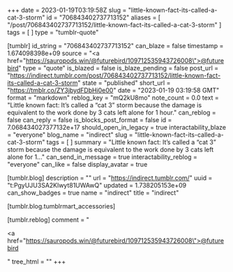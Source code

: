 +++
date = 2023-01-19T03:19:58Z
slug = "little-known-fact-its-called-a-cat-3-storm"
id = "706843402737713152"
aliases = [ "/post/706843402737713152/little-known-fact-its-called-a-cat-3-storm" ]
tags = [ ]
type = "tumblr-quote"

[tumblr]
id_string = "706843402737713152"
can_blaze = false
timestamp = 1.674098398e+09
source = "<a href=\"https://sauropods.win/@futurebird/109712535943726008\">@futurebird</a>"
type = "quote"
is_blazed = false
is_blaze_pending = false
post_url = "https://indirect.tumblr.com/post/706843402737713152/little-known-fact-its-called-a-cat-3-storm"
state = "published"
short_url = "https://tmblr.co/ZY3jbydFDbHi0e00"
date = "2023-01-19 03:19:58 GMT"
format = "markdown"
reblog_key = "mQ2kU8mo"
note_count = 0.0
text = "Little known fact: It’s called a “cat 3” storm because the damage is equivalent to the work done by 3 cats left alone for 1 hour."
can_reblog = false
can_reply = false
is_blocks_post_format = false
id = 7.068434027377132e+17
should_open_in_legacy = true
interactability_blaze = "everyone"
blog_name = "indirect"
slug = "little-known-fact-its-called-a-cat-3-storm"
tags = [ ]
summary = "Little known fact: It’s called a “cat 3” storm because the damage is equivalent to the work done by 3 cats left alone for 1..."
can_send_in_message = true
interactability_reblog = "everyone"
can_like = false
display_avatar = true

[tumblr.blog]
description = ""
url = "https://indirect.tumblr.com/"
uuid = "t:PgyUJU3SA2Klwyt81UWAwQ"
updated = 1.738205153e+09
can_show_badges = true
name = "indirect"
title = "indirect"

[tumblr.blog.tumblrmart_accessories]

[tumblr.reblog]
comment = "<p><a href=\"https://sauropods.win/@futurebird/109712535943726008\">@futurebird</a></p>"
tree_html = ""
+++
